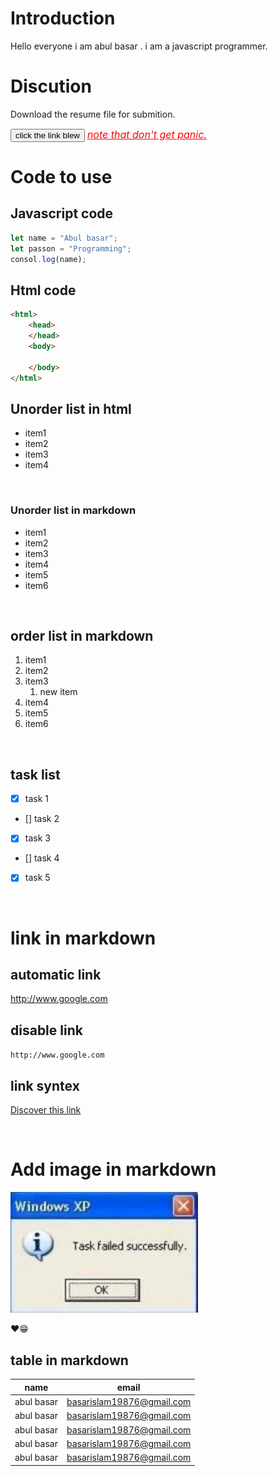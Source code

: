 <h1>Introduction</h2>
<p>Hello everyone i am abul basar . i am a javascript programmer.</p>
<h1>Discution</h1>
<p>Download the resume file for submition.</p>
<button>click the link blew</button>
<i style="color:red;text-decoration:underline;font-size:16px;margin-bottom:20px">note that don't get panic.</i>   


</hr>
<h1>Code to use</h1>

## Javascript code
```javascript
let name = "Abul basar";
let passon = "Programming";
consol.log(name);
```
## Html code
```html
<html>
    <head>
    </head>
    <body>

    </body>
</html>
```

## Unorder list in html
<ul>
<li>item1</li>
<li>item2</li>
<li>item3</li>
<li>item4</li>
</ul>

</br>

### Unorder list in markdown
- item1
- item2
- item3
- item4
- item5
- item6

</br>

## order list in markdown

1. item1
2. item2
3. item3
      1. new item
4. item4
5. item5
6. item6

</br>

## task list 

- [x] task 1
- [] task 2
- [x] task 3
- [] task 4
- [x] task 5

</br>

# link in markdown
## automatic link

http://www.google.com

## disable link

` http://www.google.com `

## link syntex

[Discover this link](http://www.google.com)


</br>

# Add image in markdown

<img src="./1.jpg" width="300"/>


</br>


❤️😁

## table in markdown 

| name  | email |
| ----- | ------ |
| abul basar | basarislam19876@gmail.com |
| abul basar | basarislam19876@gmail.com |
| abul basar | basarislam19876@gmail.com |
| abul basar | basarislam19876@gmail.com |
| abul basar | basarislam19876@gmail.com |